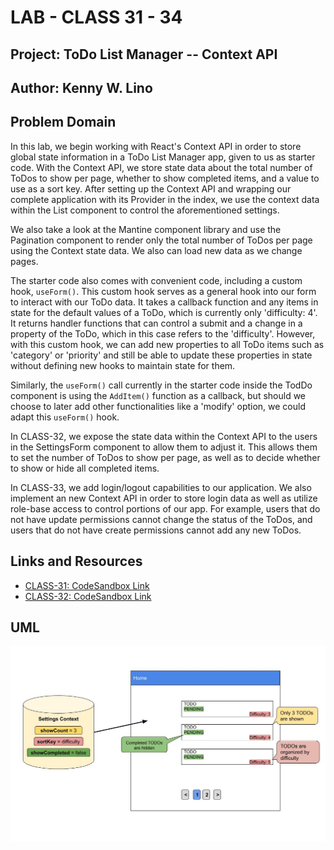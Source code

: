 # LAB - CLASS 31 - 34

## Project: ToDo List Manager -- Context API

## Author: Kenny W. Lino

## Problem Domain

In this lab, we begin working with React's Context API in order to store global state information in a ToDo List Manager app, given to us as starter code. With the Context API, we store state data about the total number of ToDos to show per page, whether to show completed items, and a value to use as a sort key. After setting up the Context API and wrapping our complete application with its Provider in the index, we use the context data within the List component to control the aforementioned settings.

We also take a look at the Mantine component library and use the Pagination component to render only the total number of ToDos per page using the Context state data. We also can load new data as we change pages.

The starter code also comes with convenient code, including a custom hook, `useForm()`. This custom hook serves as a general hook into our form to interact with our ToDo data. It takes a callback function and any items in state for the default values of a ToDo, which is currently only 'difficulty: 4'. It returns handler functions that can control a submit and a change in a property of the ToDo, which in this case refers to the 'difficulty'. However, with this custom hook, we can add new properties to all ToDo items such as 'category' or 'priority' and still be able to update these properties in state without defining new hooks to maintain state for them. 

Similarly, the `useForm()` call currently in the starter code inside the TodDo component is using the `AddItem()` function as a callback, but should we choose to later add other functionalities like a 'modify' option, we could adapt this `useForm()` hook.

In CLASS-32, we expose the state data within the Context API to the users in the SettingsForm component to allow them to adjust it. This allows them to set the number of ToDos to show per page, as well as to decide whether to show or hide all completed items.

In CLASS-33, we add login/logout capabilities to our application. We also implement an new Context API in order to store login data as well as utilize role-base access to control portions of our app. For example, users that do not have update permissions cannot change the status of the ToDos, and users that do not have create permissions cannot add any new ToDos.

## Links and Resources

* [CLASS-31: CodeSandbox Link](https://fekf9z-3000.preview.csb.app/)
* [CLASS-32: CodeSandbox Link](https://e60piy-3000.preview.csb.app/)

## UML

![CLASS-31 UML](./assets/CLASS-31_%20Context%20API.jpeg)